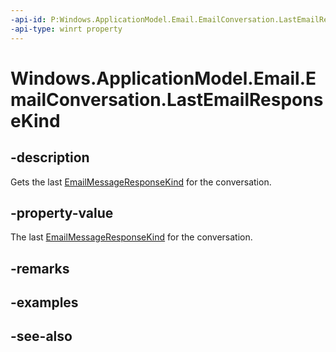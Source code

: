 ```yaml
---
-api-id: P:Windows.ApplicationModel.Email.EmailConversation.LastEmailResponseKind
-api-type: winrt property
---
```


<!-- Property syntax
public Windows.ApplicationModel.Email.EmailMessageResponseKind LastEmailResponseKind { get; }
-->

# Windows.ApplicationModel.Email.EmailConversation.LastEmailResponseKind

## -description
Gets the last [EmailMessageResponseKind](emailmessageresponsekind.md) for the conversation.

## -property-value
The last [EmailMessageResponseKind](emailmessageresponsekind.md) for the conversation.

## -remarks

## -examples

## -see-also
